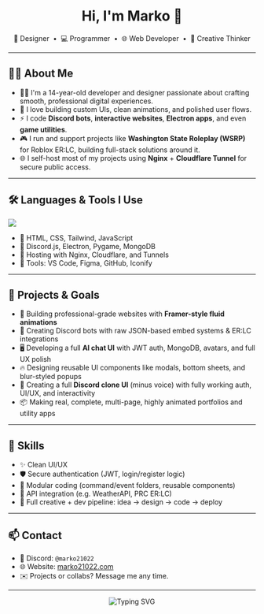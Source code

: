 <h1 align="center">Hi, I'm Marko 👋</h1>
<p align="center">
  🎨 Designer &nbsp;•&nbsp; 💻 Programmer &nbsp;•&nbsp; 🌐 Web Developer &nbsp;•&nbsp; 🧠 Creative Thinker
</p>

---

## 🧑‍💻 About Me

- 👨‍🎓 I'm a 14-year-old developer and designer passionate about crafting smooth, professional digital experiences.
- 🧱 I love building custom UIs, clean animations, and polished user flows.
- ⚡ I code **Discord bots**, **interactive websites**, **Electron apps**, and even **game utilities**.
- 🎮 I run and support projects like **Washington State Roleplay (WSRP)** for Roblox ER:LC, building full-stack solutions around it.
- 🌐 I self-host most of my projects using **Nginx** + **Cloudflare Tunnel** for secure public access.

---

## 🛠️ Languages & Tools I Use

<p align="left">
  <img src="https://skillicons.dev/icons?i=html,css,js,ts,react,nodejs,python,tailwind,nginx,figma,github" />
</p>

- 🔹 HTML, CSS, Tailwind, JavaScript
- 🔹 Discord.js, Electron, Pygame, MongoDB
- 🔹 Hosting with Nginx, Cloudflare, and Tunnels
- 🔹 Tools: VS Code, Figma, GitHub, Iconify

---

## 🌟 Projects & Goals

- 🚀 Building professional-grade websites with **Framer-style fluid animations**
- 🤖 Creating Discord bots with raw JSON-based embed systems & ER:LC integrations
- 🖥️ Developing a full **AI chat UI** with JWT auth, MongoDB, avatars, and full UX polish
- 🔥 Designing reusable UI components like modals, bottom sheets, and blur-styled popups
- 💬 Creating a full **Discord clone UI** (minus voice) with fully working auth, UI/UX, and interactivity
- 📦 Making real, complete, multi-page, highly animated portfolios and utility apps

---

## 🔐 Skills

- ✨ Clean UI/UX
- 🛡️ Secure authentication (JWT, login/register logic)
- 🧩 Modular coding (command/event folders, reusable components)
- 📡 API integration (e.g. WeatherAPI, PRC ER:LC)
- 🧠 Full creative + dev pipeline: idea → design → code → deploy

---

## 📫 Contact

- 💬 Discord: `@marko21022`
- 🌐 Website: [marko21022.com](https://marko21022.com)
- ✉️ Projects or collabs? Message me any time.

---

<p align="center">
  <img src="https://readme-typing-svg.demolab.com?font=Fira+Code&duration=3000&pause=500&color=0FFFD5&center=true&vCenter=true&width=435&lines=Designing+with+passion...;Building+with+purpose...;Always+learning+%F0%9F%93%9A" alt="Typing SVG" />
</p>
